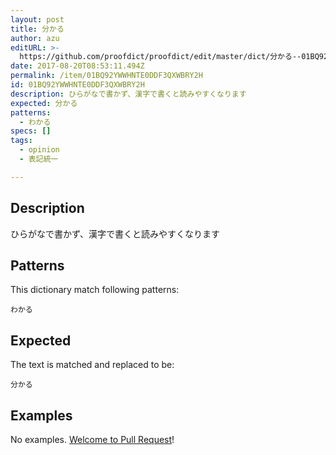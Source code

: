 ```yaml
---
layout: post
title: 分かる
author: azu
editURL: >-
  https://github.com/proofdict/proofdict/edit/master/dict/分かる--01BQ92YWWHNTE0DDF3QXWBRY2H.yml
date: 2017-08-20T08:53:11.494Z
permalink: /item/01BQ92YWWHNTE0DDF3QXWBRY2H
id: 01BQ92YWWHNTE0DDF3QXWBRY2H
description: ひらがなで書かず、漢字で書くと読みやすくなります
expected: 分かる
patterns:
  - わかる
specs: []
tags:
  - opinion
  - 表記統一

---
```


## Description

ひらがなで書かず、漢字で書くと読みやすくなります

## Patterns

This dictionary match following patterns:

    わかる

## Expected

The text is matched and replaced to be:

    分かる

## Examples

No examples. [Welcome to Pull Request](https://github.com/proofdict/proofdict/edit/master/dict/分かる--01BQ92YWWHNTE0DDF3QXWBRY2H.yml)!
